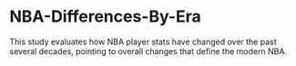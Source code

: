 # NBA-Differences-By-Era
This study evaluates how NBA player stats have changed over the past several decades, pointing to overall changes that define the modern NBA.
